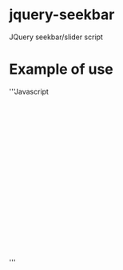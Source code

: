 # jquery-seekbar
JQuery seekbar/slider script

# Example of use
'''Javascript
    <div style="margin:10px">
        <div id="seekbar-container-vertical-red" style="width:50px;height:300px;float:left;margin-right:20px"></div>
        <div id="seekbar-container-vertical-green" style="width:50px;height:300px;float:left;margin-right:20px"></div>
        <div id="seekbar-container-vertical-blue" style="width:50px;height:300px;float:left"></div>
        <div style="clear:both"></div>
    </div>
'''